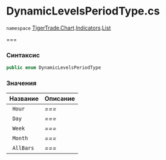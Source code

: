
# DynamicLevelsPeriodType.cs
`namespace` [TigerTrade.Chart](../../../../../TigerTrade.Chart.md).[Indicators](../../../../../TigerTrade.Chart/Indicators.md).[List](../../../../../TigerTrade.Chart/Indicators/List.md)



===

### Синтаксис
```csharp
public enum DynamicLevelsPeriodType
```


### Значения
| Название | Описание |
| --- | --- |
| ` Hour` | *===* |
| ` Day` | *===* |
| ` Week` | *===* |
| ` Month` | *===* |
| ` AllBars` | *===* |



